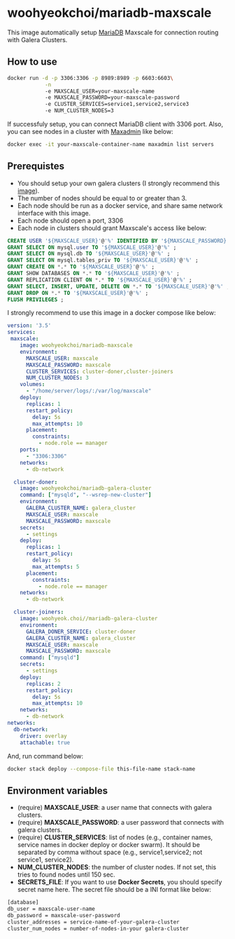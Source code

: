 # woohyeokchoi/mariadb-maxscale

This image automatically setup [MariaDB](https://mariadb.com/products/technology/maxscale) Maxscale for connection routing with Galera Clusters.

## How to use

```bash
docker run -d -p 3306:3306 -p 8989:8989 -p 6603:6603\
            -n
            -e MAXSCALE_USER=your-maxscale-name
            -e MAXSCALE_PASSWORD=your-maxscale-password
            -e CLUSTER_SERVICES=service1,service2,service3
            -e NUM_CLUSTER_NODES=3
```

If successfuly setup, you can connect MariaDB client with 3306 port. Also, you can see nodes in a cluster with [Maxadmin](https://maxscale.readthedocs.io/en/stable/Documentation/Reference/MaxAdmin) like below:

```bash
docker exec -it your-maxscale-container-name maxadmin list servers
```

## Prerequistes

* You should setup your own galera clusters (I strongly recommend this [image](https://github.com/woohyeok-choi/mariadb-galera-cluster)).
* The number of nodes should be equal to or greater than 3.
* Each node should be run as a docker service, and share same network interface with this image.
* Each node should open a port, 3306
* Each node in clusters should grant Maxscale's access like below:

```sql
CREATE USER '${MAXSCALE_USER}'@'%' IDENTIFIED BY '${MAXSCALE_PASSWORD}' ;
GRANT SELECT ON mysql.user TO '${MAXSCALE_USER}'@'%' ;
GRANT SELECT ON mysql.db TO '${MAXSCALE_USER}'@'%' ;
GRANT SELECT ON mysql.tables_priv TO '${MAXSCALE_USER}'@'%' ;
GRANT CREATE ON *.* TO '${MAXSCALE_USER}'@'%' ;
GRANT SHOW DATABASES ON *.* TO '${MAXSCALE_USER}'@'%' ;
GRANT REPLICATION CLIENT ON *.* TO '${MAXSCALE_USER}'@'%' ;
GRANT SELECT, INSERT, UPDATE, DELETE ON *.* TO '${MAXSCALE_USER}'@'%' ;
GRANT DROP ON *.* TO '${MAXSCALE_USER}'@'%' ;
FLUSH PRIVILEGES ;
```

I strongly recommend to use this image in a docker compose like below:

```yaml
version: '3.5'
services:
 maxscale:
    image: woohyeokchoi/mariadb-maxscale
    environment:
      MAXSCALE_USER: maxscale
      MAXSCALE_PASSWORD: maxscale
      CLUSTER_SERVICES: cluster-doner,cluster-joiners
      NUM_CLUSTER_NODES: 3
    volumes:
      - "/home/server/logs/:/var/log/maxscale"
    deploy:
      replicas: 1
      restart_policy:
        delay: 5s
        max_attempts: 10
      placement:
        constraints:
          - node.role == manager
    ports:
      - "3306:3306"
    networks:
      - db-network

  cluster-doner:
    image: woohyeokchoi/mariadb-galera-cluster
    command: ["mysqld", "--wsrep-new-cluster"]
    environment:
      GALERA_CLUSTER_NAME: galera_cluster
      MAXSCALE_USER: maxscale
      MAXSCALE_PASSWORD: maxscale
    secrets:
      - settings
    deploy:
      replicas: 1
      restart_policy:
        delay: 5s
        max_attempts: 5
      placement:
        constraints:
          - node.role == manager
    networks:
      - db-network

  cluster-joiners:
    image: woohyeok.choi//mariadb-galera-cluster
    environment:
      GALERA_DONER_SERVICE: cluster-doner
      GALERA_CLUSTER_NAME: galera_cluster
      MAXSCALE_USER: maxscale
      MAXSCALE_PASSWORD: maxscale
    command: ["mysqld"]
    secrets:
      - settings
    deploy:
      replicas: 2
      restart_policy:
        delay: 5s
        max_attempts: 10
    networks:
      - db-network
networks:
  db-network:
    driver: overlay
    attachable: true
```

And, run command below:

```bash
docker stack deploy --compose-file this-file-name stack-name
```

## Environment variables

* (require) **MAXSCALE_USER**: a user name that connects with galera clusters.
* (require) **MAXSCALE_PASSWORD**: a user password that connects with galera clusters.
* (require) **CLUSTER_SERVICES**: list of nodes (e.g., container names, service names in docker deploy or docker swarm). It should be separated by comma without space (e.g., service1,service2; not service1, service2).
* **NUM_CLUSTER_NODES**: the number of cluster nodes. If not set, this tries to found nodes until 150 sec.
* **SECRETS_FILE**: If you want to use **Docker Secrets**, you should specify secret name here. The secret file should be a INI format like below:

```bash
[database]
db_user = maxscale-user-name
db_password = maxscale-user-password
cluster_addresses = service-name-of-your-galera-cluster
cluster_num_nodes = number-of-nodes-in-your galera-cluster
```
